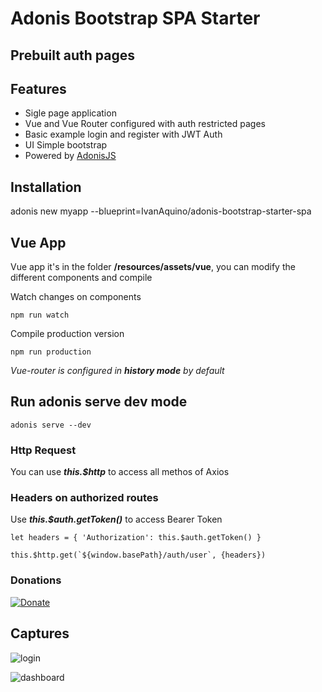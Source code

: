 # Adonis Bootstrap SPA Starter
## Prebuilt auth pages

## Features
* Sigle page application
* Vue and Vue Router configured with auth restricted pages
* Basic example login and register with JWT Auth
* UI Simple bootstrap
* Powered by [AdonisJS](https://adonisjs.com)

## Installation
adonis new myapp --blueprint=IvanAquino/adonis-bootstrap-starter-spa

## Vue App

Vue app it's in the folder __/resources/assets/vue__, you can modify the different components and compile

Watch changes on components
```
npm run watch
```

Compile production version
```
npm run production
```

_Vue-router is configured in_ ___history mode___ _by default_


## Run adonis serve dev mode

```
adonis serve --dev
```

### Http Request
You can use ___this.$http___ to access all methos of Axios

### Headers on authorized routes
Use ___this.$auth.getToken()___ to access Bearer Token

```
let headers = { 'Authorization': this.$auth.getToken() }

this.$http.get(`${window.basePath}/auth/user`, {headers})
```

### Donations
[![Donate](https://img.shields.io/badge/Donate-PayPal-green.svg)](https://www.paypal.me/IvnAqn)

## Captures

![login](https://image.ibb.co/nbhLdc/bt_0.png)

![dashboard](https://image.ibb.co/keCaBx/bt_1.png)